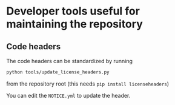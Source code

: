 # Developer tools useful for maintaining the repository

## Code headers

The code headers can be standardized by running

``` bash
python tools/update_license_headers.py
```

from the repository root (this needs `pip install licenseheaders`)

You can edit the `NOTICE.yml` to update the header.
